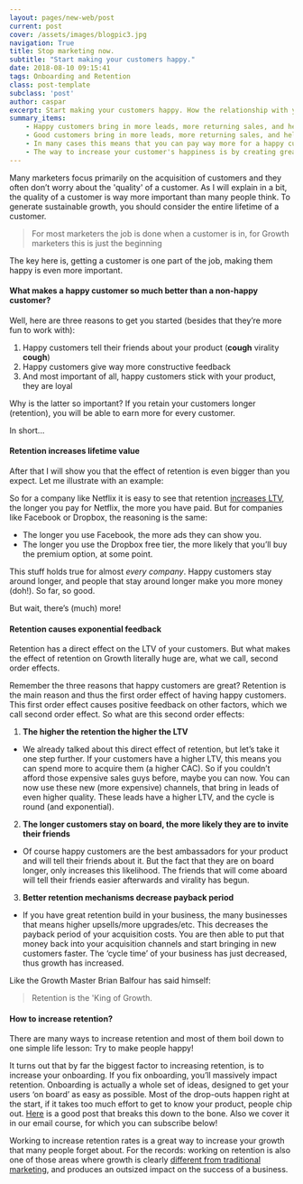 ```yaml
---
layout: pages/new-web/post
current: post
cover: /assets/images/blogpic3.jpg
navigation: True
title: Stop marketing now.
subtitle: "Start making your customers happy."
date: 2018-08-10 09:15:41
tags: Onboarding and Retention
class: post-template
subclass: 'post'
author: caspar
excerpt: Start making your customers happy. How the relationship with your customers is so much more important than you think. In every stage of your business.
summary_items:
    - Happy customers bring in more leads, more returning sales, and help you improve your business
    - Good customers bring in more leads, more returning sales, and help you improve your business.
    - In many cases this means that you can pay way more for a happy customer than an unhappy one.
    - The way to increase your customer's happiness is by creating great retention and onboarding systems.
---
```


Many marketers focus primarily on the acquisition of customers and they often don’t worry about the 'quality' of a customer. As I will explain in a bit, the quality of a customer is way more important than many people think. To generate sustainable growth, you should consider the entire lifetime of a customer.  

<blockquote>For most marketers the job is done when a customer is in, for Growth marketers this is just the beginning</blockquote>

The key here is, getting a customer is one part of the job, making them happy is even more important.


#### **What makes a happy customer so much better than a non-happy customer?**

Well, here are three reasons to get you started (besides that they’re more fun to work with):

1. Happy customers tell their friends about your product  (**cough** virality **cough**)
2. Happy customers give way more constructive feedback 
3. And most important of all, happy customers stick with your product, they are loyal

Why is the latter so important? If you retain your customers longer (retention), you will be able to earn more for every customer. 

In short...


#### **Retention increases lifetime value**

After that I will show you that the effect of retention is even bigger than you expect. Let me illustrate with an example:

So for a company like Netflix it is easy to see that retention [increases LTV](/2018-07-27-You-cant-do-marketing-if-you-dont-know-the-lifetime-value.html), the longer you pay for Netflix, the more you have paid. But for companies like Facebook or Dropbox, the reasoning is the same: 

- The longer you use Facebook, the more ads they can show you. 
- The longer you use the Dropbox free tier, the more likely that you’ll buy the premium option, at some point. 

This stuff holds true for almost *every company*. Happy customers stay around longer, and people that stay around longer make you more money (doh!). So far, so good.

But wait, there’s (much) more!


#### **Retention causes exponential feedback**

Retention has a direct effect on the LTV of your customers. But what makes the effect of retention on Growth literally huge are, what we call, second order effects.

Remember the three reasons that happy customers are great? Retention is the main reason and thus the first order effect of having happy customers. This first order effect causes positive feedback on other factors, which we call second order effect. So what are this second order effects:

1. **The higher the retention the higher the LTV**
  - We already talked about this direct effect of retention, but let’s take it one step further. If your customers have a higher LTV, this means you can spend more to acquire them (a higher CAC). So if you couldn’t afford those expensive sales guys before, maybe you can now. You can now use these new (more expensive) channels, that bring in leads of even higher quality. These leads have a higher LTV, and the cycle is round (and exponential).

2. **The longer customers stay on board, the more likely they are to invite their friends**
  - Of course happy customers are the best ambassadors for your product and will tell their friends about it. But the fact that they are on board longer, only increases this likelihood. The friends that will come aboard will tell their friends easier afterwards and virality has begun. 

3. **Better retention mechanisms decrease payback period**
  - If you have great retention build in your business, the many businesses that means higher upsells/more upgrades/etc. This decreases the payback period of your acquisition costs. You are then able to put that money back into your acquisition channels and start bringing in new customers faster. The ‘cycle time’ of your business has just decreased, thus growth has increased.

Like the Growth Master Brian Balfour has said himself:

<blockquote>Retention is the 'King of Growth.</blockquote>


#### **How to increase retention?**

There are many ways to increase retention and most of them boil down to one simple life lesson: Try to make people happy!

It turns out that by far the biggest factor to increasing retention, is to increase your onboarding. If you fix onboarding, you’ll massively impact retention. Onboarding is actually a whole set of ideas, designed to get your users ‘on board’ as easy as possible. Most of the drop-outs happen right at the start, if it takes too much effort to get to know your product, people chip out. <a href="ttps://www.useronboard.com/bulletproof-user-onboarding/" target="_blank">Here</a> is a good post that breaks this down to the bone. Also we cover it in our email course, for which you can subscribe below!

Working to increase retention rates is a great way to increase your growth that many people forget about. For the records: working on retention is also one of those areas where growth is clearly [different from traditional marketing](http://link-naar-een-blog-post-van-ons-hierover.com), and produces an outsized impact on the success of a business.

